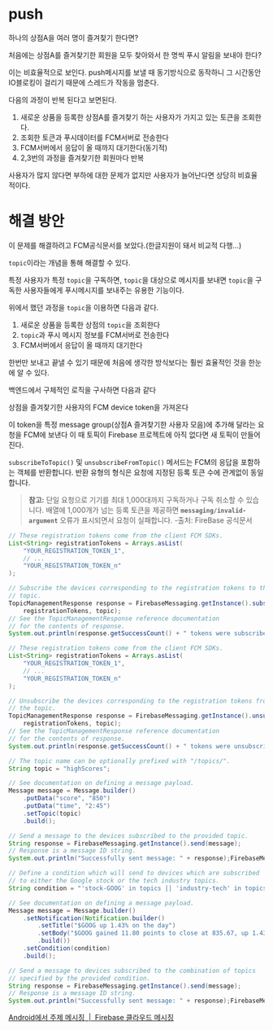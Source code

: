 # push

하나의 상점A을 여러 명이 즐겨찾기 한다면?

처음에는 상점A를 즐겨찾기한 회원을 모두 찾아와서 한 명씩 푸시 알림을 보내야 한다?

이는 비효율적으로 보인다. push메시지를 보낼 때 동기방식으로 동작하니 그 시간동안 IO블로킹이 걸리기 때문에 스레드가 작동을 멈춘다.

다음의 과정이 반복 된다고 보면된다.

1.  새로운 상품을 등록한 상점A를 즐겨찾기 하는 사용자가 가지고 있는 토큰을 조회한다.
2.  조회한 토큰과 푸시데이터를 FCM서버로 전송한다
3.  FCM서버에서 응답이 올 때까지 대기한다(동기적)
4.  2,3번의 과정을 즐겨찾기한 회원마다 반복

사용자가 많지 않다면 부하에 대한 문제가 없지만 사용자가 늘어난다면 상당히 비효율 적이다.

# 해결 방안

이 문제를 해결하려고 FCM공식문서를 보았다.(한글지원이 돼서 비교적 다행…)

`topic`이라는 개념을 통해 해결할 수 있다.

특정 사용자가 특정 `topic`을 구독하면, `topic`을 대상으로 메시지를 보내면 `topic`을 구독한 사용자들에게 푸시메시지를 보내주는 유용한 기능이다.

위에서 했던 과정을 `topic`을 이용하면 다음과 같다.

1.  새로운 상품을 등록한 상점의 `topic`을 조회한다
2.  `topic`과 푸시 메시지 정보를 FCM서버로 전송한다
3.  FCM서버에서 응답이 올 때까지 대기한다

한번만 보내고 끝낼 수 있기 때문에 처음에 생각한 방식보다는 훨씬 효율적인 것을 한눈에 알 수 있다.

백엔드에서 구체적인 로직을 구사하면 다음과 같다

상점을 즐겨찾기한 사용자의 FCM device token을 가져온다

이 token을 특정 message group(상점A 즐겨찾기한 사용자 모음)에 추가해 달라는 요청을 FCM에 보낸다 이 때 토픽이 Firebase 프로젝트에 아직 없다면 새 토픽이 만들어진다.

`subscribeToTopic()` 및 `unsubscribeFromTopic()` 메서드는 FCM의 응답을 포함하는 객체를 반환합니다. 반환 유형의 형식은 요청에 지정된 등록 토큰 수에 관계없이 동일합니다.

> **참고:** 단일 요청으로 기기를 최대 1,000대까지 구독하거나 구독 취소할 수 있습니다. 배열에 1,000개가 넘는 등록 토큰을 제공하면 **`messaging/invalid-argument`** 오류가 표시되면서 요청이 실패합니다. -출처: FireBase 공식문서

```java
// These registration tokens come from the client FCM SDKs.
List<String> registrationTokens = Arrays.asList(
    "YOUR_REGISTRATION_TOKEN_1",
    // ...
    "YOUR_REGISTRATION_TOKEN_n"
);

// Subscribe the devices corresponding to the registration tokens to the
// topic.
TopicManagementResponse response = FirebaseMessaging.getInstance().subscribeToTopic(
    registrationTokens, topic);
// See the TopicManagementResponse reference documentation
// for the contents of response.
System.out.println(response.getSuccessCount() + " tokens were subscribed successfully");
```

```java
// These registration tokens come from the client FCM SDKs.
List<String> registrationTokens = Arrays.asList(
    "YOUR_REGISTRATION_TOKEN_1",
    // ...
    "YOUR_REGISTRATION_TOKEN_n"
);

// Unsubscribe the devices corresponding to the registration tokens from
// the topic.
TopicManagementResponse response = FirebaseMessaging.getInstance().unsubscribeFromTopic(
    registrationTokens, topic);
// See the TopicManagementResponse reference documentation
// for the contents of response.
System.out.println(response.getSuccessCount() + " tokens were unsubscribed successfully");
```

```java
// The topic name can be optionally prefixed with "/topics/".
String topic = "highScores";

// See documentation on defining a message payload.
Message message = Message.builder()
    .putData("score", "850")
    .putData("time", "2:45")
    .setTopic(topic)
    .build();

// Send a message to the devices subscribed to the provided topic.
String response = FirebaseMessaging.getInstance().send(message);
// Response is a message ID string.
System.out.println("Successfully sent message: " + response);FirebaseMessagingSnippets.java
```

```java
// Define a condition which will send to devices which are subscribed
// to either the Google stock or the tech industry topics.
String condition = "'stock-GOOG' in topics || 'industry-tech' in topics";

// See documentation on defining a message payload.
Message message = Message.builder()
    .setNotification(Notification.builder()
        .setTitle("$GOOG up 1.43% on the day")
        .setBody("$GOOG gained 11.80 points to close at 835.67, up 1.43% on the day.")
        .build())
    .setCondition(condition)
    .build();

// Send a message to devices subscribed to the combination of topics
// specified by the provided condition.
String response = FirebaseMessaging.getInstance().send(message);
// Response is a message ID string.
System.out.println("Successfully sent message: " + response);FirebaseMessagingSnippets.java
```

[Android에서 주제 메시징  |  Firebase 클라우드 메시징](https://firebase.google.com/docs/cloud-messaging/android/topic-messaging?hl=ko#java_1)